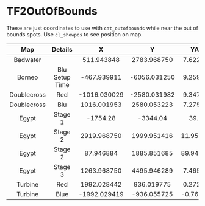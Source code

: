 # TF2OutOfBounds

These are just coordinates to use with `cat_outofbounds` while near the out of bounds spots. Use `cl_showpos` to see position on map.

|     Map     |    Details     |      X       |      Y       |    YAW    |    PITCH    |
| :---------: | :------------: | :----------: | :----------: | :-------: | :---------: |
|  Badwater   |                |  511.943848  | 2783.968750  | 7.622991  |  89.936729  |
|   Borneo    | Blu Setup Time | -467.939911  | -6056.031250 | 9.259290  |  90.082581  |
| Doublecross |      Red       | -1016.030029 | -2580.031982 | 9.347898  |  0.041826   |
| Doublecross |      Blu       | 1016.001953  | 2580.053223  | 7.275527  | -179.931656 |
|    Egypt    |    Stage 1     |   -1754.28   |   -3344.04   |   39.20   |    0.04     |
|    Egypt    |    Stage 2     | 2919.968750  | 1999.951416  | 11.952104 |  0.053882   |
|    Egypt    |    Stage 2     |  87.946884   | 1885.851685  | 89.945068 |  35.145264  |
|    Egypt    |    Stage 3     | 1263.968750  | 4495.946289  | 7.465197  |  0.074329   |
|   Turbine   |      Red       | 1992.028442  |  936.019775  | 0.272817  | -179.983673 |
|   Turbine   |      Blue      | -1992.029419 | -936.055725  | -0.768594 |  0.064962   |
